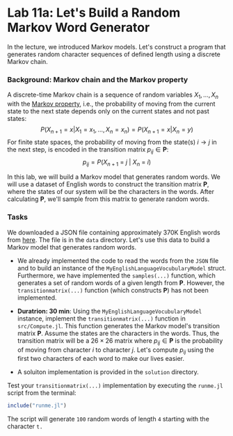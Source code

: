 # Lab 11a: Let's Build a Random Markov Word Generator
In the lecture, we introduced Markov models. Let's construct a program that generates random character sequences of defined length using a discrete Markov chain.

### Background: Markov chain and the Markov property
A discrete-time Markov chain is a sequence of random variables $X_{1},\dotsc, X_{n}$ with 
the [Markov property](https://en.wikipedia.org/wiki/Markov_property), 
i.e., the probability of moving from the current state to the next state depends only on the current states and not past states:
$$
\begin{equation*}
P(X_{n+1} = x | X_{1}=x_{1}, \dots, X_{n}=x_{n}) = P(X_{n+1} = x | X_{n}=y)
\end{equation*}
$$
For finite state spaces, the probability of moving from the state(s) $i\rightarrow{j}$ in the next step, 
is encoded in the transition matrix $p_{ij}\in\mathbf{P}$: 
$$
\begin{equation*}
p_{ij} = P(X_{n+1}~=~j~|~X_{n}~=~i)
\end{equation*}
$$

In this lab, we will build a Markov model that generates random words. We will use a dataset of English words to construct the transition matrix $\mathbf{P}$, where the states of our system will be the characters in the words. After calculating $\mathbf{P}$, we'll sample from this matrix to generate random words.

### Tasks
We downloaded a JSON file containing approximately 370K English words from [here](https://github.com/dwyl/english-words). The file is in the `data` directory. Let's use this data to build a Markov model that generates random words.

* We already implemented the code to read the words from the `JSON` file and to build an instance of the `MyEnglishLanguageVocubularyModel` struct. Furthermore, we have implemented the `samples(...)` function, which generates a set of random words of a given length from $\mathbf{P}$. However, the `transitionmatrix(...)` function (which constructs $\mathbf{P}$) has not been implemented.

* __Duratrion: 30 min__: Using the `MyEnglishLanguageVocubularyModel` instance, implement the `transitionmatrix(...)` function in `src/Compute.jl`. This function generates the Markov model's transition matrix $\mathbf{P}$. Assume the states are the characters in the words. Thus, the transition matrix will be a $26\times{26}$ matrix where $p_{ij}\in\mathbf{P}$ is the probability of moving from character $i$ to character $j$. Let's compute $p_{ij}$ using the first two characters of each word to make our lives easier. 

* A soluiton implementation is provided in the `solution` directory.

Test your `transitionmatrix(...)` implementation by executing the `runme.jl` script from the terminal:
```julia
include("runme.jl")
```
The script will generate `100` random words of length `4` starting with the character `t.`